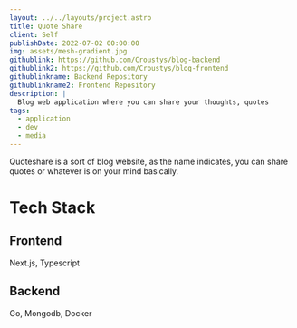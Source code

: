```yaml
---
layout: ../../layouts/project.astro
title: Quote Share
client: Self
publishDate: 2022-07-02 00:00:00
img: assets/mesh-gradient.jpg
githublink: https://github.com/Croustys/blog-backend
githublink2: https://github.com/Croustys/blog-frontend
githublinkname: Backend Repository
githublinkname2: Frontend Repository
description: |
  Blog web application where you can share your thoughts, quotes
tags:
  - application
  - dev
  - media
---
```


Quoteshare is a sort of blog website, as the name indicates, you can share quotes or whatever is on your mind basically.

# Tech Stack

## Frontend

Next.js, Typescript

## Backend

Go, Mongodb, Docker